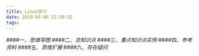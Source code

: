 ```yaml
---
title: Linux学习
date: 2019-03-06 22:30:32
tags:
---
```



####一、*思维导图*
####二、*总知识点*
####三、*重点知识点实例*
####四、*参考资料*
####五、*思维扩展*
####六、*存在疑问*